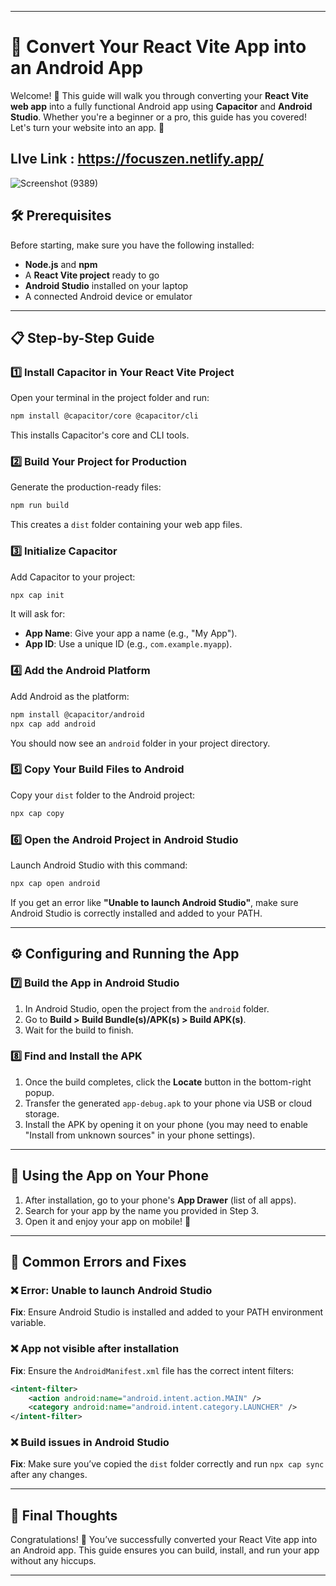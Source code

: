  
---

# 📱 Convert Your React Vite App into an Android App  

Welcome! 🚀 This guide will walk you through converting your **React Vite web app** into a fully functional Android app using **Capacitor** and **Android Studio**. Whether you're a beginner or a pro, this guide has you covered! Let's turn your website into an app. 🎉  

LIve Link : https://focuszen.netlify.app/
---
![Screenshot (9389)](https://github.com/user-attachments/assets/e73659fc-6341-4f82-aeb5-249aa9dafc37)

## 🛠️ Prerequisites  
Before starting, make sure you have the following installed:  
- **Node.js** and **npm**  
- A **React Vite project** ready to go  
- **Android Studio** installed on your laptop  
- A connected Android device or emulator  

---

## 📋 Step-by-Step Guide  

### 1️⃣ **Install Capacitor in Your React Vite Project**  
Open your terminal in the project folder and run:  
```bash
npm install @capacitor/core @capacitor/cli
```  
This installs Capacitor's core and CLI tools.  

### 2️⃣ **Build Your Project for Production**  
Generate the production-ready files:  
```bash
npm run build
```  
This creates a `dist` folder containing your web app files.  

### 3️⃣ **Initialize Capacitor**  
Add Capacitor to your project:  
```bash
npx cap init
```  
It will ask for:  
- **App Name**: Give your app a name (e.g., "My App").  
- **App ID**: Use a unique ID (e.g., `com.example.myapp`).  

### 4️⃣ **Add the Android Platform**  
Add Android as the platform:  
```bash
npm install @capacitor/android
npx cap add android
```  
You should now see an `android` folder in your project directory.  

### 5️⃣ **Copy Your Build Files to Android**  
Copy your `dist` folder to the Android project:  
```bash
npx cap copy
```  

### 6️⃣ **Open the Android Project in Android Studio**  
Launch Android Studio with this command:  
```bash
npx cap open android
```  
If you get an error like **"Unable to launch Android Studio"**, make sure Android Studio is correctly installed and added to your PATH.

---

## ⚙️ Configuring and Running the App  

### 7️⃣ **Build the App in Android Studio**  
1. In Android Studio, open the project from the `android` folder.  
2. Go to **Build > Build Bundle(s)/APK(s) > Build APK(s)**.  
3. Wait for the build to finish.  

### 8️⃣ **Find and Install the APK**  
1. Once the build completes, click the **Locate** button in the bottom-right popup.  
2. Transfer the generated `app-debug.apk` to your phone via USB or cloud storage.  
3. Install the APK by opening it on your phone (you may need to enable "Install from unknown sources" in your phone settings).  

---

## 📱 Using the App on Your Phone  
1. After installation, go to your phone's **App Drawer** (list of all apps).  
2. Search for your app by the name you provided in Step 3.  
3. Open it and enjoy your app on mobile! 🎉  

---

## 🐛 Common Errors and Fixes  

### ❌ **Error: Unable to launch Android Studio**  
**Fix**: Ensure Android Studio is installed and added to your PATH environment variable.  

### ❌ **App not visible after installation**  
**Fix**: Ensure the `AndroidManifest.xml` file has the correct intent filters:  
```xml
<intent-filter>
    <action android:name="android.intent.action.MAIN" />
    <category android:name="android.intent.category.LAUNCHER" />
</intent-filter>
```  

### ❌ **Build issues in Android Studio**  
**Fix**: Make sure you’ve copied the `dist` folder correctly and run `npx cap sync` after any changes.  

---

## 🎉 Final Thoughts  
Congratulations! 🎊 You’ve successfully converted your React Vite app into an Android app. This guide ensures you can build, install, and run your app without any hiccups.  


---


